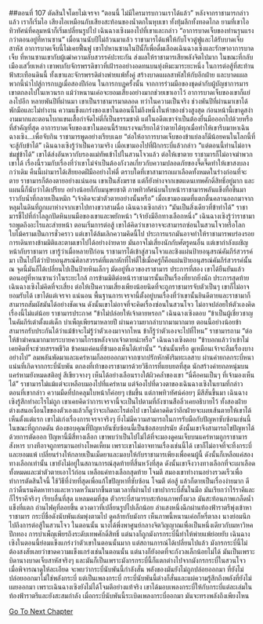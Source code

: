 ##ตอนที่ 107 ตัดสินใจโดยไม่เจรจา
“ตอนนี้ ไม่มีใครมารบกวนเราได้แล้ว”
หลังจากราชามารกล่าวแล้ว เราก็เริ่มไอ
เสียงไอเหมือนกับเสียงสะท้อนของน้ำตกในหุบเขา ทั้งทุ้มลึกทั้งทอดไกล ยามที่เขาไอ ทิวทัศน์ที่คลุมหน้าก็เริ่มเปลี่ยนรูปไป
เฉินฉางเซิงมองไปที่เขาและกล่าว “อาการบาดเจ็บของท่านรุนแรงกว่าตอนอยู่ที่หานซาน”
เมื่อนานนับปีไม่ถ้วนมาแล้ว ราชามารได้แพ้ให้กับโจวตู๋ฟูและได้รับบาดเจ็บสาหัส อาการบาดเจ็บนี้ไม่เคยฟื้นฟู เขาไปหานซานในปีนั้ก็เพื่อดื่มเลือดเฉินฉางเซิงและรักษาอาการบาดเจ็บ ที่หานซานเขากับผู้เฒ่าความลับสวรรค์ปะทะกัน ส่งผลให้ราชามารเสียพลังจิตไปมาก ในขณะที่กลับเมืองเสวี่ยเหล่า เขาพบกับจักรพรรดิขาวที่เฝ้ารออย่างอดทนบนทุ่งหิมะมาระยะหนึ่ง
ในการต่อสู้ที่สะท้านฟ้าสะเทือนดินนี้ ทั้งเขาและจักรพรรดิต่างพ่ายแพ้ทั้งคู่ สร้างบาดแผลสาหัสให้กับอีกฝ่าย และบาดแผลพวกนี้นำไปสู่การกบฏเมื่อสองปีก่อน
ในการกบฏครั้งนั้น จากการร่วมมือของชุดดำกับผู้บัญชาการมารเขาตกลงไปในเหวนรก แม้ว่าหนานเค่อจะยอมเสี่ยงอย่างมากช่วยเขาเอาไว้ อาการบาดเจ็บของเขาก็แย่ลงไปอีก
หลายพันปีที่ผ่านมา เขาเป็นราชามารมาตลอด ทว่าในความเป็นจริง ช่วงพันปีที่ผ่านมาเขาได้พักมือและไม่ทำงาน
ความแข็งแกร่งของเขาในตอนนี้ไม่ถึงหนึ่งในห้าของช่วงสูงสุด ก่อนหน้านี้เขาดูสง่างามมากและตอนโบกแขนเสื้อกำจัดไห่ตี๋ก็เป็นธรรมชาติ แต่ในอดีตเขาจำเป็นต้องยื่นมือออกไปด้วยหรือ ที่สำคัญที่สุด อาการบาดเจ็บของเขาในตอนนี้ร้ายแรงจนเรียกได้ว่าตายได้ทุกเมื่อทำให้เขารีบมาหาเฉินฉางเซิง...เพื่อจับกิน
ราชามารพูดอย่างเรียบเฉย “ต่อให้อาการบาดเจ็บของข้าแย่ลงก็มีน้อยคนในโลกนี้ที่จะสู้กับข้าได้”
เฉินฉางเซิงรู้ว่าเป็นความจริง เมื่อเขามองไปที่ฝักกระบี่แล้วกล่าว “แต่ตอนนี้ท่านไม่อาจข่มขู่ข้าได้”
เขาได้ส่งอันหวากับรองแม่ทัพเข้าไปในสวนโจวแล้ว ต่อให้เขาตาย ราชามารก็ไม่อาจฆ่าพวกเขาได้
เรื่องนี้รวมกับเรื่องที่ว่าเขาไม่จำเป็นต้องกังวลเกี่ยวกับความปลอดภัยของจี๊ดจี๊ดทำให้เขาสงบลงกว่าเดิม
คืนนี้เผ่ามารได้เสียยอดฝีมืออย่างไห่ตี๋ ตราบใดที่เขาสามารถเผาเลือดทั้งหมดในร่างก่อนที่จะตาย ราชามารก็ต้องตายอย่างแน่นอน
เขาเป็นสังฆราช แต่ก็ยังห่างจากเขตแดนเทพศักดิ์สิทธิ์อยู่มาก และแผนนี้ก็นับว่าได้เปรียบ อย่างน้อยก็กับมนุษยชาติ
ภาพทิวทัศน์บนใบหน้าราชามารพลันแข็งทื่อขึ้นมา ราวกับน้ำที่กลายเป็นหมึก “เจ้าคิดจะฆ่าตัวตายอย่างนั้นหรือ”
เมื่อเขามองมดที่แตกตื่นคลานออกมาจากหลุมในดินที่ถูกเผาห่างจากเขาไปทางขวาสามฉื่อ เฉินฉางเซิงกล่าว “มันเป็นสิ่งเดียวที่ข้าทำได้”
ราชามารชี้ไปที่กำไลลูกปัดหินบนมือของเขาและพยักหน้า “เจ้ายังมีอีกทางเลือกหนึ่ง”
เฉินฉางเซิงรู้ว่าราชามารถพูดถึงอะไรและส่ายหน้า
ตอนเริ่มการต่อสู้ เขาได้คิดว่าเขาอาจจะสามารถซ่อนในสวนโจวหรือโลกใบไม้ครามเป็นการชั่วคราว แต่เขาได้ล้มเลิกความคิดนี้ไป
ประการแรกมันอาจทำให้ราชามารพบร่องรอยการเดินทางข้ามมิติและตามเขาไปได้อย่างง่ายดาย
มันอาจไม่เสี่ยงนักกับศัตรูคนอื่น แต่เขากำลังเผชิญหน้ากับราชามาร เขารู้ว่าเมื่อหลายปีก่อน ราชามารได้เข้าสู่สวนโจวและชิงแผ่นป้ายอนุสรณ์คัมภีร์สวรรค์มา เป็นไปได้ว่าป้ายอนุสรณ์ศิลาสวรรค์ที่แตกหักที่ไห่ตี๋ใช้เมื่อครู่ก็คือแผ่นป้ายอนุสรณ์คัมภีร์สวรรค์นั้น ณ จุดนี้มันก็ได้เปลี่ยนไปเป็นป้ายหินเล็กๆ มัดอยู่ที่เอวของราชามาร
ประการที่สอง เขาได้ยืนยันแล้วตอนอยู่ที่หานซานว่าในระยะใกล้ การข้ามมิติต่อหน้าราชามารนั้นเป็นเรื่องที่ยากยิ่งนัก
ประการสุดท้าย เฉินฉางเซิงไม่คิดที่จะเสี่ยง
ต่อให้เป็นความเสี่ยงเพียงน้อยนิดที่จะถูกราชามารจับตัวเป็นๆ เขาก็ไม่อาจยอมรับได้
เขาได้แต่เจรจา แน่นอน พื้นฐานการเจรจานี้ตั้งอยู่บนเรื่องที่ว่าเขานั้นยินดีตายและราชามาก็สามารถสัมผัสมันได้อย่างชัดเจน
ดังนั้นเขาไม่อาจที่จะคิดเรื่องซ่อนในสวนโจว ไม่อาจปล่อยให้ตัวเองคิดเรื่องนี้ไม่แต่น้อย
ราชามารประกาศ “ข้าไม่ปล่อยให้เจ้าตายหรอก”
เฉินฉางเซิงตอบ “ข้าเป็นผู้เชี่ยวชาญในคัมภีร์เต๋าตั้งแต่เด็ก บำเพ็ญเพียรมาหลายปี ผ่านความยากลำบากมามากมาย ตอนนี้อย่างน้อยข้าสามารถรับประกันได้ว่าแม้ข้าจะไม่รู้ว่าตัวเองมาจากไหน ข้าก็รู้ว่าตัวเองจะไปที่ไหน”
ราชามารถาม “ต่อให้ข้าฆ่าคนมากมายระบายความโกรธหลังจากเจ้าตายน่ะหรือ”
เฉินฉางเซิงตอบ “ข้าบอกแล้วว่าเข้าไม่เคยคิดที่จะช่วยสรรพชีวิต ข้าคนแค่คนที่ข้ามองเห็นได้เท่านั้น”
“เช่นนั้นหรือ ดูเหมือนเจ้าจะลืมเรื่องบางอย่างไป”
ลมพลันพัดมาและแคร่หามก็ลอยออกมาจากซากปรักหักพังริมทะเลสาบ ผ่านค่ายกลกระบี่หนาแน่นที่เกิดจากกระบี่นับพัน ตกลงที่เท้าของราชามารด้วยวิธีการที่แยบยลที่สุด นักสร้างค่ายกลหนุ่มบนแคร่หามยังหมดสติอยู่ สีเขียวจางๆ เห็นได้อย่างเลือนรางใต้ผิวคล้ำของเขา
“นี่คือคนเป็นๆ ที่เจ้ามองเห็นได้” ราชามารไม่แม้แต่จะเหลือบมองไปที่แคร่หาม แต่จ้องไปที่ดวงตาของเฉินฉางเซิงในยามที่กล่าว
ตอนที่เขากล่าว ความมืดที่ปกคลุมใบหน้าก็ค่อยๆ เข้มขึ้น แต่ภาพทิวทัศน์ค่อยๆ มีสีสันขึ้นมา
เฉินฉางเซิงรู้สึกทำอะไรไม่ถูก
เขาเคยคิดว่าการเจรจานี้จะเป็นไปตามที่ถังซานสือลิ่วเคยอธิบายไว้ ทั้งสองฝ่ายต่างเสนอเงื่อนไขของตัวเองแล้วก็ดูว่าจะเกิดอะไรต่อไป
เขาไม่คาดคิดว่าอีกฝ่ายจะเผยเส้นตายให้เขาได้เห็นตั้งแต่แรก
เขาไม่เก่งเรื่องการเจรจาจริงๆ ยิ่งไม่มีความสามารถในการรับมือกับปัญหาซับซ้อนเช่นนี้ในขณะที่ถูกกดดัน
ต้องขอบคุณที่ปัญหาอันซับซ้อนนี้เป็นข้อสอบปรนัย ดังนั้นเขาจึงสามารถไขปัญหาได้ด้วยการตัดออก
ปัญหานี้มีสี่ทางเลือก
เขาพบว่าเป็นไปไม่ได้ที่จะมองดูคนเจ็บบนแคร่หามถูกราชามารสังหาร บางทีอาจถูกทรมานอย่างโหดเหี้ยม เพราะเขาไม่อาจทานเรื่องเช่นนี้ได้
เขาก็ไม่อาจที่จะทิ้งกระบี่และยอมแพ้ เปลี่ยนร่างให้กลายเป็นเม็ดยาและมอบให้กับราชามารเพียงเพื่อคนผู้นี้
ดังนั้นก็เหลือแค่สองทางเลือกเท่านั้น
เขายังไม่อยู่ในสถานการณ์สุดท้ายที่สิ้นหวังที่สุด ดังนั้นเขาจึงวางทางเลือกที่จะเผาเลือดทั้งหมดและฆ่าตัวตายเอาไว้ก่อน เหลือแค่ทางเลือกสุดท้าย
โจมตี
สมองเขาทำงานอย่างรวดเร็วเพื่อทำการตัดสินใจนี้ ใช้วิธีที่ง่ายที่สุดเพื่อแก้ไขปัญหาที่ซับซ้อน
โจมตี ต่อสู้ แล้วก็ตายเป็นเรื่องง่ายมาก ดีกว่าดิ้นรนคิดหาทางและหวาดหวั่นมากขึ้นตามเวลาที่ผ่านไป
เขาปากระบี่สั้นในมือ
มันเรียกว่าไร้ราคีและก็ไร้ราคีจริงๆ เรียบลื่นที่สุด แหลมคมที่สุด ตัวกระบี่สามารบสะท้อนภาพทั้งมวล
มันสะท้อนภาพเกล็ดน้ำแข็งที่แตก ถ่านไฟคุที่ลอยขึ้น ดวงดาวที่เปลี่ยนรูปไปเล็กน้อย
ลำแสงหนึ่งฉีกผ่านท้องฟ้าราตรีพุ่งเข้าหาราชามาร
กระบี่ชื่อดังนับพันเล่มพุ่งตามไป ดูคล้ายกับมังกร
เห็นภาพนี้หนานเค่อก็หรี่ตาลง นางย่อมนึกไปถึงการต่อสู้ในสวนโจว
ในตอนนั้น นางได้พึ่งพาศูนย์กลางจิตวิญญาณเพื่อเป็นหนึ่งเดียวกับมหาวิหคปีกทอง การบำเพ็ญเพียรถึงระดับเทพศักดิ์สิทธิ์ แต่นางก็ถูกมังกรกระบี่นี้ทำให้พ่ายแพ้ย่อยยับ
เฉินฉางเซิงในตอนนี้ย่อมแข็งแกร่งว่าตัวเขาในตอนนั้นมาก แต่สถานการณ์ได้เปลี่ยนไปแล้ว มังกรกระบี่นี้ไม่ต้องสงสัยเลยว่าขาดความแข็งแกร่งเช่นในตอนนั้น แต่นางก็ยังอดที่จะกังวลเล็กน้อยไม่ได้ มันเป็นเพราะบิดานางบาดเจ็บสาหัสจริงๆ และมันก็เป็นเพราะมังกรกระบี่นี้ก็แตกต่างไปจากมังกรกระบี่ในสวนโจว
เมื่อพิจารณาดูให้ละเอียด จะพบว่ากระบี่นับพันนี้กำลังสั่น พลังของมันยังไม่ถูกปล่อยออกมา
ที่ยังไม่ปล่อยออกมาไม่ใช่พลังกระบี่ แต่เป็นเพลงกระบี่
กระบี่นับพันนี้ต่างก็สั่นและแผ่ความรู้สึกถึงพลังที่ยังไม่เผยออกมา เพราะเฉินฉางเซิงยังไม่ได้โจมตีอย่างแท้จริง
เขาได้มอบเพลงกระบี่ให้กับกระบี่แต่ละเล่มในท้องฟ้าราตรีและยังสะสมกำลัง
เมื่อกระบี่นับพันนี้ระเบิดเพลงกระบี่ออกมา มันจะทรงพลังถึงเพียงไหน


[Go To Next Chapter]( ./780.md)